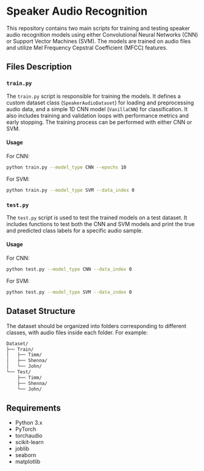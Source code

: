 # Speaker Audio Recognition

This repository contains two main scripts for training and testing speaker audio recognition models using either Convolutional Neural Networks (CNN) or Support Vector Machines (SVM). The models are trained on audio files and utilize Mel Frequency Cepstral Coefficient (MFCC) features.

## Files Description

### `train.py`

The `train.py` script is responsible for training the models. It defines a custom dataset class (`SpeakerAudioDataset`) for loading and preprocessing audio data, and a simple 1D CNN model (`VanillaCNN`) for classification. It also includes training and validation loops with performance metrics and early stopping. The training process can be performed with either CNN or SVM.

#### Usage

For CNN:
```bash
python train.py --model_type CNN --epochs 10
```
For SVM:
```bash
python train.py --model_type SVM --data_index 0
```

### `test.py`

The `test.py` script is used to test the trained models on a test dataset. It includes functions to test both the CNN and SVM models and print the true and predicted class labels for a specific audio sample.

#### Usage

For CNN:
```bash
python test.py --model_type CNN --data_index 0
```
For SVM:
```bash
python test.py --model_type SVM --data_index 0
```

## Dataset Structure

The dataset should be organized into folders corresponding to different classes, with audio files inside each folder. For example:

```bash
Dataset/
├── Train/
│   ├── Timm/
│   ├── Shenna/
│   └── John/
└── Test/
    ├── Timm/
    ├── Shenna/
    └── John/
```

## Requirements
- Python 3.x
- PyTorch
- torchaudio
- scikit-learn
- joblib
- seaborn
- matplotlib